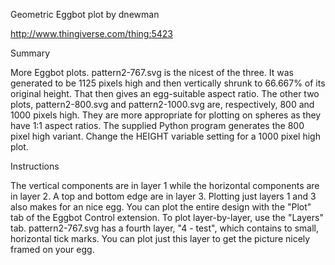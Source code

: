 Geometric Eggbot plot
by dnewman

http://www.thingiverse.com/thing:5423

Summary

More Eggbot plots. pattern2-767.svg is the nicest of the three. It was generated to be 1125 pixels high and then vertically shrunk to 66.667% of its original height. That then gives an egg-suitable aspect ratio.
The other two plots, pattern2-800.svg and pattern2-1000.svg are, respectively, 800 and 1000 pixels high. They are more appropriate for plotting on spheres as they have 1:1 aspect ratios. The supplied Python program generates the 800 pixel high variant. Change the HEIGHT variable setting for a 1000 pixel high plot.

Instructions

The vertical components are in layer 1 while the horizontal components are in layer 2. A top and bottom edge are in layer 3. Plotting just layers 1 and 3 also makes for an nice egg. You can plot the entire design with the "Plot" tab of the Eggbot Control extension. To plot layer-by-layer, use the "Layers" tab.
pattern2-767.svg has a fourth layer, "4 - test", which contains to small, horizontal tick marks. You can plot just this layer to get the picture nicely framed on your egg.